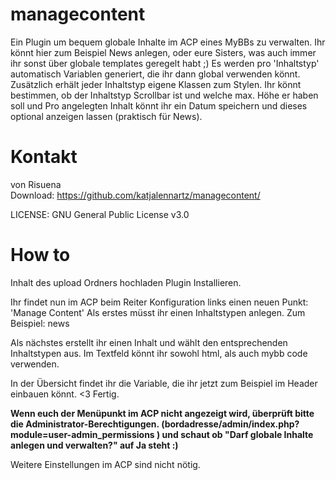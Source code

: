 # managecontent
Ein Plugin um bequem globale Inhalte im ACP eines MyBBs zu verwalten.
Ihr könnt hier zum Beispiel News anlegen, oder eure Sisters, was auch immer ihr sonst über globale templates geregelt habt ;) 
Es werden pro 'Inhaltstyp' automatisch Variablen generiert, die ihr dann global verwenden könnt. Zusätzlich erhält jeder Inhaltstyp eigene Klassen zum Stylen.
Ihr könnt bestimmen, ob der Inhaltstyp Scrollbar ist und welche max. Höhe er haben soll und Pro angelegten Inhalt könnt ihr ein Datum speichern und dieses optional anzeigen lassen (praktisch für News). 

# Kontakt
von Risuena  
Download: https://github.com/katjalennartz/managecontent/

LICENSE: GNU General Public License v3.0  

# How to
Inhalt des upload Ordners hochladen
Plugin Installieren.

Ihr findet nun im ACP beim Reiter Konfiguration links einen neuen Punkt: 'Manage Content'
Als erstes müsst ihr einen Inhaltstypen anlegen. 
Zum Beispiel: news

Als nächstes erstellt ihr einen Inhalt und wählt den entsprechenden Inhaltstypen aus.
Im Textfeld könnt ihr sowohl html, als auch mybb code verwenden.

In der Übersicht findet ihr die Variable, die ihr jetzt zum Beispiel im Header einbauen könnt. <3 
Fertig.


**Wenn euch der Menüpunkt im ACP nicht angezeigt wird, überprüft bitte die Administrator-Berechtigungen.
(bordadresse/admin/index.php?module=user-admin_permissions ) und schaut ob "Darf globale Inhalte anlegen und verwalten?" auf Ja steht :)**

Weitere Einstellungen im ACP sind nicht nötig. 
